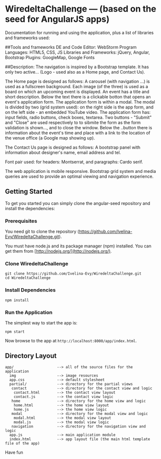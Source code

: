 # WiredeltaChallenge — (based on the seed for AngularJS apps)

Documentation for running and using the application, plus a list of libraries and frameworks used:

##Tools and frameworks
DE and Code Editor: WebStorm
Program Languages: HTML5, CSS, JS
Libraries and Frameworks: jQuery, Angular, Bootstrap
Plugins: GoogleMap, Google Fonts

##Description:
The navigation is inspired by a Bootstrap template. It has only two active...
(Logo - used also as a Home page, and Contact Us).

The Home page is designed as follows:
	A carousel (with navigation ...) is used as a fullscreen background.
Each image (of the three) is used as a board on which an upcoming event is
displayed. An event has a title and short description. Below the text there is
a clickable botton that opens an event's application form. The application form
is within a modal. The modal is divided by two (grid system used): on the right
side is the app form, and on the left side -  an embedded YouTube video. The
application form has: input fields, radio buttons, check boxes, textarea. Two
buttons - "Submit" and "Close" are used respectively to to sibmite the form as
the form validation is shown..., and to close the window.
	Below the ..button there is information about the event's time and
place with a link to the location of the venue office (a Google map showing
up).

The Contact Us page is designed as follows:
	A bootstrap panel with information about designer's name, email address
and tel.

Font pair used: for headers: Montserrat, and paragraphs: Cardo serif.

The web application is mobile responsive. Bootstrap grid system and media
queries are used to provide an optimal viewing and navigation experience.

## Getting Started

To get you started you can simply clone the angular-seed repository and install the dependencies:

### Prerequisites

You need git to clone the repository (https://github.com/Ivelina-Evy/WiredeltaChallenge.git).

You must have node.js and its package manager (npm) installed.  You can get them from [http://nodejs.org/](http://nodejs.org/).

### Clone WiredeltaChallenge
```
git clone https://github.com/Ivelina-Evy/WiredeltaChallenge.git
cd WiredeltaChallenge
```

### Install Dependencies

```
npm install
```

### Run the Application

The simplest way to start the app is:

```
npm start
```

Now browse to the app at `http://localhost:8000/app/index.html`.


## Directory Layout

```
app/                    --> all of the source files for the application
  img                   --> image resources
  app.css               --> default stylesheet
  partial/              --> directory for the partial views
   contact              --> directory for the contact view and logic
    contact.html        --> the contact view layout
    contact.js          --> the contact view logic
   home                 --> directory for the home view and logic
    home.html           --> the home view layout
    home.js             --> the home view logic
   modal                --> directory for the modal view and logic
    modal.html          --> the modal view layout
    modal.js            --> the modal view logic
   navigation           --> directory for the navigation view and logic
  app.js                --> main application module
  index.html            --> app layout file (the main html template file of the app)
```

Have fun